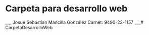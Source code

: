 # Carpeta para desarrollo web
___ Josue Sebastian Mancilla González Carnet: 9490-22-1157 ___#   C a r p e t a D e s a r r o l l o W e b  
 